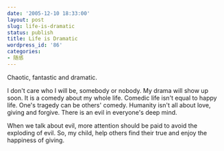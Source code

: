 ```yaml
---
date: '2005-12-10 18:33:00'
layout: post
slug: life-is-dramatic
status: publish
title: Life is Dramatic
wordpress_id: '86'
categories:
- 随感
---
```


Chaotic, fantastic and dramatic.


I don't care who I will be, somebody or nobody. My drama will show up soon. It is a comedy about my whole life. Comedic life isn't equal to happy life. One's tragedy can be others' comedy. Humanity isn't all about love, giving and forgive. There is an evil in everyone's deep mind.


When we talk about evil, more attention should be paid to avoid the exploding of evil. So, my child, help others find their true and enjoy the happiness of giving.
